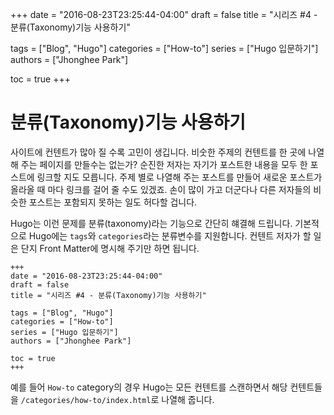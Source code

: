 +++
date = "2016-08-23T23:25:44-04:00"
draft = false
title = "시리즈 #4 - 분류(Taxonomy)기능 사용하기"

tags = ["Blog", "Hugo"]
categories = ["How-to"]
series = ["Hugo 입문하기"]
authors = ["Jhonghee Park"]

toc = true
+++

# 분류(Taxonomy)기능 사용하기

사이트에 컨텐트가 많아 질 수록 고민이 생깁니다. 비숫한 주제의 컨텐트를 한 곳에 나열해 주는 페이지를 만들수는 없는가? 순진한 저자는 자기가 포스트한 내용을 모두 한 포스트에 링크할 지도 모릅니다. 주제 별로 나열해 주는 포스트를 만들어 새로운 포스트가 올라올 때 마다 링크를 걸어 줄 수도 있겠죠. 손이 많이 가고 더군다나 다른 저자들의 비슷한 포스트는 포함되지 못하는 일도 허다할 겁니다.

Hugo는 이런 문제를 분류(taxonomy)라는 기능으로 간단히 햬결해 드립니다. 기본적으로 Hugo에는 `tags`와 `categories`라는 분류변수를 지원합니다. 컨텐트 저자가 할 일은 단지 Front Matter에 명시해 주기만 하면 됩니다.

```
+++
date = "2016-08-23T23:25:44-04:00"
draft = false
title = "시리즈 #4 - 분류(Taxonomy)기능 사용하기"

tags = ["Blog", "Hugo"]
categories = ["How-to"]
series = ["Hugo 입문하기"]
authors = ["Jhonghee Park"]

toc = true
+++
```
예를 들어 `How-to` category의 경우 Hugo는 모든 컨텐트를 스캔하면서 해당 컨텐트들을 `/categories/how-to/index.html`로 나열해 줍니다. 
